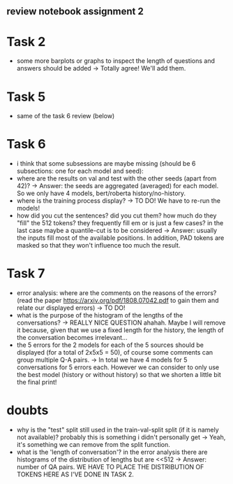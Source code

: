 ## review notebook assignment 2

# Task 2
- some more barplots or graphs to inspect the length of questions and answers should be added
-> Totally agree! We'll add them.

# Task 5
- same of the task 6 review (below)

# Task 6
- i think that some subsessions are maybe missing (should be 6 subsections: one for each model and seed):
- where are the results on val and test with the other seeds (apart from 42)?
-> Answer: the seeds are aggregated (averaged) for each model. So we only have 4 models, bert/roberta history/no-history.
- where is the training process display?
-> TO DO! We have to re-run the models!
- how did you cut the sentences? did you cut them? how much do they "fill" the 512 tokens? they frequently fill em or is just a few cases? in the last case maybe a quantile-cut is to be considered
-> Answer: usually the inputs fill most of the available positions. In addition, PAD tokens are masked so that they won't influence too much the result.

# Task 7
- error analysis: where are the comments on the reasons of the errors? (read the paper https://arxiv.org/pdf/1808.07042.pdf to gain them and relate our displayed errors)
-> TO DO!
- what is the purpose of the histogram of the lengths of the conversations?
-> REALLY NICE QUESTION ahahah. Maybe I will remove it because, given that we use a fixed length for the history, the length of the conversation becomes irrelevant...
- the 5 errors for the 2 models for each of the 5 sources should be displayed (for a total of 2x5x5 = 50), of course some comments can group multiple Q-A pairs.
-> In total we have 4 models for 5 conversations for 5 errors each. However we can consider to only use the best model (history or without history) so that we shorten a little bit the final print!

# doubts
- why is the "test" split still used in the train-val-split split (if it is namely not available)? probably this is something i didn't personally get
-> Yeah, it's something we can remove from the split function.
- what is the 'length of conversation'? in the error analysis there are histograms of the distribution of lengths but are <<512 
-> Answer: number of QA pairs. WE HAVE TO PLACE THE DISTRIBUTION OF TOKENS HERE AS I'VE DONE IN TASK 2.
